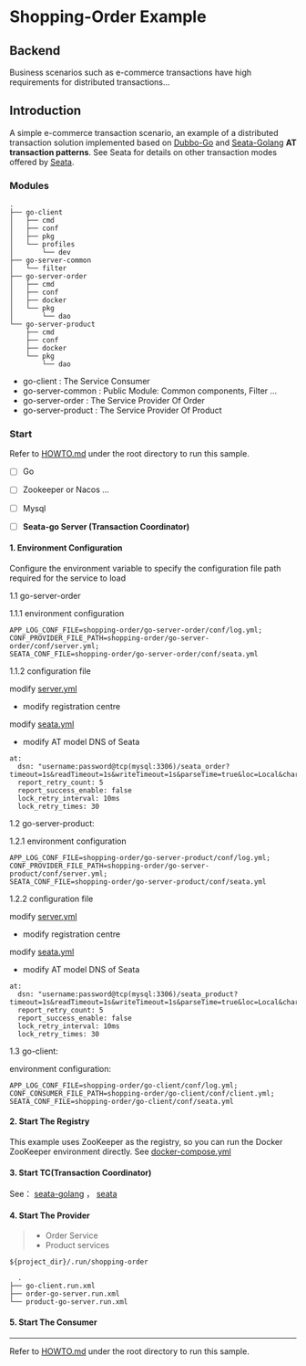 # Shopping-Order Example

## Backend

Business scenarios such as e-commerce transactions have high requirements for distributed transactions...

## Introduction

A simple e-commerce transaction scenario, an example of a distributed transaction solution implemented based on [Dubbo-Go](https://github.com/apache/dubbo-go) and [Seata-Golang](https://github.com/opentrx/seata-golang)  **AT transaction patterns**. See Seata for details on other transaction modes offered by  [Seata](https://github.com/seata/seata).

### Modules

```shell
.
├── go-client
│   ├── cmd
│   ├── conf
│   ├── pkg
│   └── profiles
│       └── dev
├── go-server-common
│   └── filter
├── go-server-order
│   ├── cmd
│   ├── conf
│   ├── docker
│   └── pkg
│       └── dao
└── go-server-product
    ├── cmd
    ├── conf
    ├── docker
    └── pkg
        └── dao

```
- go-client : The Service Consumer
- go-server-common : Public Module: Common components, Filter ...
- go-server-order : The Service Provider Of Order
- go-server-product : The Service Provider Of Product

### Start

Refer to  [HOWTO.md](../HOWTO_zh.md) under the root directory to run this sample.

- [ ] Go
- [ ] Zookeeper or Nacos ...
- [ ] Mysql
- [ ] **Seata-go Server (Transaction Coordinator)**


#### 1. Environment Configuration

Configure the environment variable to specify the configuration file path required for the service to load

1.1 go-server-order

1.1.1 environment configuration

```shell
APP_LOG_CONF_FILE=shopping-order/go-server-order/conf/log.yml;
CONF_PROVIDER_FILE_PATH=shopping-order/go-server-order/conf/server.yml;
SEATA_CONF_FILE=shopping-order/go-server-order/conf/seata.yml
```

1.1.2 configuration file

modify [server.yml](go-server-order/conf/server.yml)

- modify registration centre 

modify [seata.yml](go-server-order/conf/seata.yml)

- modify AT model DNS of Seata

```shell
at:
  dsn: "username:password@tcp(mysql:3306)/seata_order?timeout=1s&readTimeout=1s&writeTimeout=1s&parseTime=true&loc=Local&charset=utf8mb4,utf8"
  report_retry_count: 5
  report_success_enable: false
  lock_retry_interval: 10ms
  lock_retry_times: 30
```



1.2 go-server-product:

1.2.1 environment configuration

```shell
APP_LOG_CONF_FILE=shopping-order/go-server-product/conf/log.yml;
CONF_PROVIDER_FILE_PATH=shopping-order/go-server-product/conf/server.yml;
SEATA_CONF_FILE=shopping-order/go-server-product/conf/seata.yml
```

1.2.2 configuration file

modify [server.yml](go-server-product/conf/server.yml)

- modify registration centre

modify [seata.yml](go-server-product/conf/seata.yml)

- modify AT model DNS of Seata

```shell
at:
  dsn: "username:password@tcp(mysql:3306)/seata_product?timeout=1s&readTimeout=1s&writeTimeout=1s&parseTime=true&loc=Local&charset=utf8mb4,utf8"
  report_retry_count: 5
  report_success_enable: false
  lock_retry_interval: 10ms
  lock_retry_times: 30
```


1.3 go-client:

environment configuration:

```shell
APP_LOG_CONF_FILE=shopping-order/go-client/conf/log.yml;
CONF_CONSUMER_FILE_PATH=shopping-order/go-client/conf/client.yml;
SEATA_CONF_FILE=shopping-order/go-client/conf/seata.yml
```

#### 2. Start The Registry

This example uses ZooKeeper as the registry, so you can run the Docker ZooKeeper environment directly. See [docker-compose.yml](go-server/docker/docker-compose.yml)

#### 3. Start TC(Transaction Coordinator)

See：
[seata-golang](https://github.com/opentrx/seata-golang) ，
[seata](https://github.com/seata/seata) 

#### 4. Start The Provider

> - Order Service
> - Product services

`${project_dir}/.run/shopping-order`

```shell
  .
├── go-client.run.xml
├── order-go-server.run.xml
└── product-go-server.run.xml
```


#### 5. Start The Consumer

---

Refer to  [HOWTO.md](../HOWTO_zh.md) under the root directory to run this sample.
